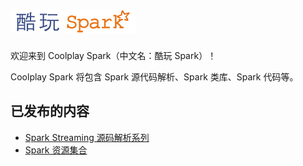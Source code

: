 # ![coolplay_spark_logo](coolplay_spark_logo_cn_small.png)

欢迎来到 Coolplay Spark（中文名：酷玩 Spark）！

Coolplay Spark 将包含 Spark 源代码解析、Spark 类库、Spark 代码等。

## 已发布的内容

- [Spark Streaming 源码解析系列](https://github.com/lw-lin/CoolplaySpark/tree/master/Spark%20Streaming%20%E6%BA%90%E7%A0%81%E8%A7%A3%E6%9E%90%E7%B3%BB%E5%88%97)
- [Spark 资源集合](https://github.com/lw-lin/CoolplaySpark/tree/master/Spark%20%E8%B5%84%E6%BA%90%E9%9B%86%E5%90%88)


